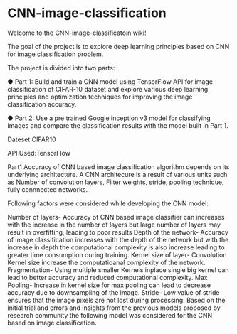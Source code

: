 # CNN-image-classification
Welcome to the CNN-image-classificatoin wiki!

The goal of the project is to explore deep learning principles based on CNN for image classification problem.

The project is divided into two parts:

● Part 1: Build and train a CNN model using TensorFlow API for image classification of CIFAR-10 dataset and explore various deep learning principles and optimization techniques for improving the image classification accuracy.

● Part 2: Use a pre trained Google inception v3 model for classifying images and compare the classification results with the model built in Part 1.

Dateset:CIFAR10

API Used:TensorFlow

Part1 Accuracy of CNN based image classification algorithm depends on its underlying architecture. A CNN architecure is a result of various units such as Number of convolution layers, Filter weights, stride, pooling technique, fully connnected networks.

Following factors were considered while developing the CNN model:

Number of layers- Accuracy of CNN based image classifier can increases with the increase in the number of layers but large number of layers may result in overfitting, leading to poor results Depth of the network- Accuracy of image classification increases with the depth of the network but with the increase in depth the computational complexity is also increase leading to greater time consumption during training. Kernel size of layer- Convolution Kernel size increase the computatioanal complexity of the network. Fragmentation- Using multiple smaller Kernels inplace single big kernel can lead to better accuracy and reduced computational complexity. Max Pooling- Increase in kernel size for max pooling can lead to decrease accuracy due to downsampling of the image. Stride- Low value of stride ensures that the image pixels are not lost during processing. Based on the initial trial and errors and insights from the previous models proposed by research community the following model was considered for the CNN based on image classification.
